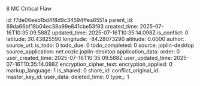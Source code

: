 8 MC Critical Flaw

id: f7de06eeb1bd4f8d9c34594ffea6551a
parent_id: 69da66bf18b04ec38a99e841cbe53f93
created_time: 2025-07-16T10:35:09.588Z
updated_time: 2025-07-16T10:35:14.098Z
is_conflict: 0
latitude: 30.43825590
longitude: -84.28073290
altitude: 0.0000
author: 
source_url: 
is_todo: 0
todo_due: 0
todo_completed: 0
source: joplin-desktop
source_application: net.cozic.joplin-desktop
application_data: 
order: 0
user_created_time: 2025-07-16T10:35:09.588Z
user_updated_time: 2025-07-16T10:35:14.098Z
encryption_cipher_text: 
encryption_applied: 0
markup_language: 1
is_shared: 0
share_id: 
conflict_original_id: 
master_key_id: 
user_data: 
deleted_time: 0
type_: 1